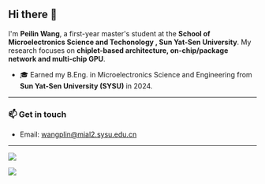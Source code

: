 ## Hi there 👋

I'm **Peilin Wang**, a first-year master's student at the **School of Microelectronics Science and Techonology , Sun Yat-Sen University**. My research focuses on **chiplet-based architecture, on-chip/package network and multi-chip GPU**.

- 🎓 Earned my B.Eng. in Microelectronics Science and Engineering from **Sun Yat-Sen University (SYSU)** in 2024.

---

### 📫 Get in touch

- Email: [wangplin@mial2.sysu.edu.cn](mailto:wangplin@mial2.sysu.edu.cn)

---


[![](https://github-readme-stats-beta-sable-48.vercel.app/api/top-langs/?username=wangplin&layout=compact&hide=javascript,html,c,css,scss,typescript,xml)](https://github.com/anuraghazra/github-readme-stats)


![](https://github-readme-stats-beta-sable-48.vercel.app/api?username=wangplin&count_private=true&show_icons=true&theme=transparent)
